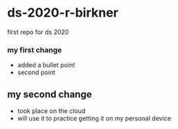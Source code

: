# ds-2020-r-birkner
first repo for ds 2020

### my first change
- added a bullet point
- second point

## my second change
- took place on the cloud
- will use it to practice getting it on my personal device

